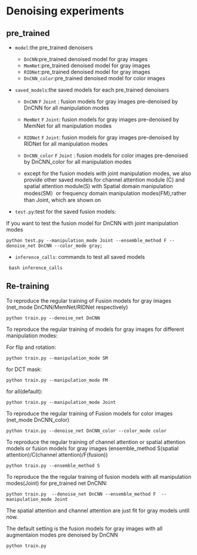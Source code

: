 # Denoising experiments
## pre_trained
* `model`:the pre_trained denoisers
  * `DnCNN`:pre_trained denoised model for gray images
  * `MemNet`:pre_trained denoised model for gray images
  * `RIDNet`:pre_trained denoised model for gray images
  * `DnCNN_color`:pre_trained denoised model for color images
  
* `saved_models`:the saved models for each pre_trained denoisers
  * `DnCNN` `F` `Joint` : fusion models for gray images pre-denoised by DnCNN  for all manipulation modes
  * `MemNet` `F` `Joint`: fusion models for gray images pre-denoised by MemNet for all manipulation modes
  * `RIDNet` `F` `Joint`: fusion models for gray images pre-denoised by RIDNet for all manipulation modes
  * `DnCNN_color` `F` `Joint` : fusion models for color images pre-denoised by DnCNN_color for all manipulation modes
  
  * except for the fusion models with joint manipulation modes, we also provide other saved models for channel attention module (C) and spatial attention module(S) with Spatial domain manipulation modes(SM）or frequency domain manipulation modes(FM),rather than Joint, which are shown on 

* `test.py`:test for the saved fusion models:  

If you want to test the fusion model for DnCNN with joint manipulation modes

```python test.py --manipulation_mode Joint --ensemble_method F --denoise_net DnCNN --color_mode gray; ```

* `inference_calls`: commands to test all saved models

``` bash inference_calls```






## Re-training
To reproduce the regular training of Fusion models for gray images (net_mode DnCNN/MemNet/RIDNet respectively)

```python train.py --denoise_net DnCNN ```

To reproduce the regular training of models for gray images for different manipulation modes:

For flip and rotation:

```python train.py --manipulation_mode SM  ```

for DCT mask:

```python train.py --manipulation_mode FM  ```

for all(default):

```python train.py --manipulation_mode Joint  ```

To reproduce the regular training of Fusion models for color images (net_mode DnCNN_color)

```python train.py --denoise_net DnCNN_color --color_mode color ```

To reproduce the regular training of channel attention or spatial attention models or fusion models for gray images (ensemble_method S(spatial attention)/C(channel attention)/F(fusion))

```python train.py --ensemble_method S ```

To reproduce the the regular training of fusion models with all manipulation modes(Joint) for pre_trained net DnCNN:

```python train.py  --denoise_net DnCNN --ensemble_method F  --manipulation_mode Joint```

The spatial attention and channel attention are just fit for gray models until now.

The default setting is the fusion models for gray images with all augmentaion modes pre denoised by DnCNN 

```python train.py  ```






